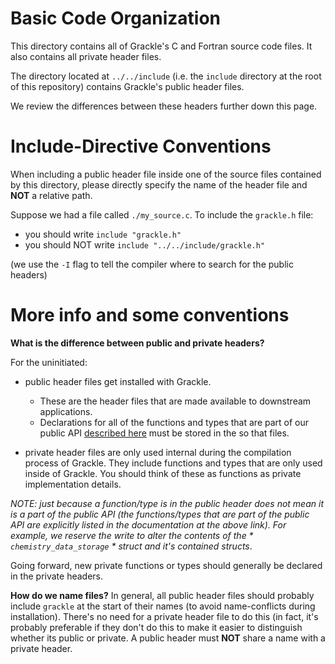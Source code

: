 # Basic Code Organization

This directory contains all of Grackle's C and Fortran source code files. It also contains all private header files.

The directory located at `../../include` (i.e. the `include` directory at the root of this repository) contains Grackle's public header files.

We review the differences between these headers further down this page.

# Include-Directive Conventions

<!-- I feel like this needs to be near the top of the page to increase the
     chance that people see this
     -> I'm giving this advice to make it easy for us to move things around
        later.
 -->

When including a public header file inside one of the source files contained by this directory, please directly specify the name of the header file and **NOT** a relative path.

Suppose we had a file called ``./my_source.c``. To include the ``grackle.h`` file:
- you should write ``include "grackle.h"``
- you should NOT write ``include "../../include/grackle.h"``

(we use the `-I` flag to tell the compiler where to search for the public headers)

# More info and some conventions

**What is the difference between public and private headers?**

For the uninitiated:

- public header files get installed with Grackle.
  - These are the header files that are made available to downstream applications.
  - Declarations for all of the functions and types that are part of our public API [described here](https://grackle.readthedocs.io/en/latest/Reference.html) must be stored in the so that files.

- private header files are only used internal during the compilation process of Grackle. They include functions and types that are only used inside of Grackle. You should think of these as functions as private implementation details.

*NOTE: just because a function/type is in the public header does not mean it is a part of the public API (the functions/types that are part of the public API are explicitly listed in the documentation at the above link). For example, we reserve the write to alter the contents of the * `chemistry_data_storage` * struct and it's contained structs*.

Going forward, new private functions or types should generally be declared in the private headers.

**How do we name files?**
In general, all public header files should probably include ``grackle`` at the start of their names (to avoid name-conflicts during installation). There's no need for a private header file to do this (in fact, it's probably preferable if they don't do this to make it easier to distinguish whether its public or private. A public header must **NOT** share a name with a private header.
